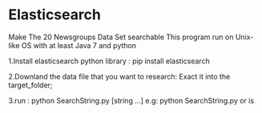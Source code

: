 Elasticsearch
=============

Make The 20 Newsgroups Data Set searchable
This program run on Unix-like OS with at least Java 7 and python

1.Install elasticsearch python library :   pip install elasticsearch

2.Downland the data file that you want to research:
  Exact it into the target_folder;
  
3.run : python SearchString.py  [string ...]
  e.g: python SearchString.py  or is